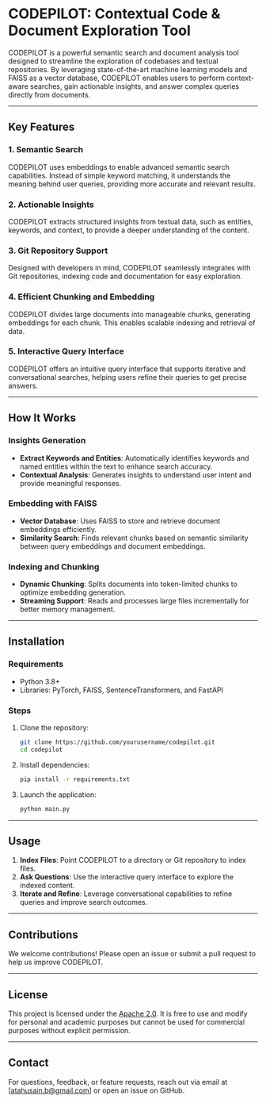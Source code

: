 # CODEPILOT: Contextual Code & Document Exploration Tool

CODEPILOT is a powerful semantic search and document analysis tool designed to streamline the exploration of codebases and textual repositories. By leveraging state-of-the-art machine learning models and FAISS as a vector database, CODEPILOT enables users to perform context-aware searches, gain actionable insights, and answer complex queries directly from documents.

---

## Key Features

### 1. **Semantic Search**
CODEPILOT uses embeddings to enable advanced semantic search capabilities. Instead of simple keyword matching, it understands the meaning behind user queries, providing more accurate and relevant results.

### 2. **Actionable Insights**
CODEPILOT extracts structured insights from textual data, such as entities, keywords, and context, to provide a deeper understanding of the content.

### 3. **Git Repository Support**
Designed with developers in mind, CODEPILOT seamlessly integrates with Git repositories, indexing code and documentation for easy exploration.

### 4. **Efficient Chunking and Embedding**
CODEPILOT divides large documents into manageable chunks, generating embeddings for each chunk. This enables scalable indexing and retrieval of data.

### 5. **Interactive Query Interface**
CODEPILOT offers an intuitive query interface that supports iterative and conversational searches, helping users refine their queries to get precise answers.

---

## How It Works

### Insights Generation
- **Extract Keywords and Entities**: Automatically identifies keywords and named entities within the text to enhance search accuracy.
- **Contextual Analysis**: Generates insights to understand user intent and provide meaningful responses.

### Embedding with FAISS
- **Vector Database**: Uses FAISS to store and retrieve document embeddings efficiently.
- **Similarity Search**: Finds relevant chunks based on semantic similarity between query embeddings and document embeddings.

### Indexing and Chunking
- **Dynamic Chunking**: Splits documents into token-limited chunks to optimize embedding generation.
- **Streaming Support**: Reads and processes large files incrementally for better memory management.

---

## Installation

### Requirements
- Python 3.8+
- Libraries: PyTorch, FAISS, SentenceTransformers, and FastAPI

### Steps
1. Clone the repository:
   ```bash
   git clone https://github.com/yourusername/codepilot.git
   cd codepilot
   ```
2. Install dependencies:
   ```bash
   pip install -r requirements.txt
   ```
3. Launch the application:
   ```bash
   python main.py
   ```

---

## Usage

1. **Index Files**: Point CODEPILOT to a directory or Git repository to index files.
2. **Ask Questions**: Use the interactive query interface to explore the indexed content.
3. **Iterate and Refine**: Leverage conversational capabilities to refine queries and improve search outcomes.

---

## Contributions

We welcome contributions! Please open an issue or submit a pull request to help us improve CODEPILOT.

---

## License

This project is licensed under the [Apache 2.0](LICENSE.md). It is free to use and modify for personal and academic purposes but cannot be used for commercial purposes without explicit permission.

---

## Contact

For questions, feedback, or feature requests, reach out via email at [atahusain.b@gmail.com] or open an issue on GitHub.

